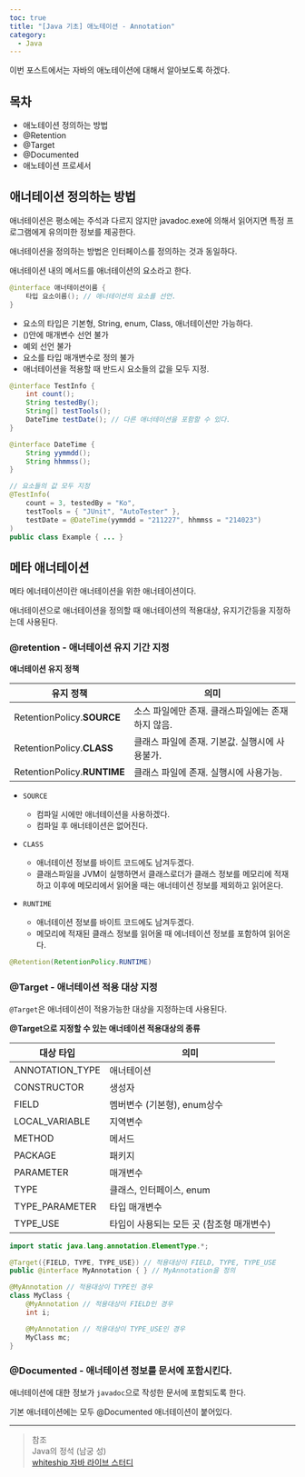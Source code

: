 ```yaml
---
toc: true
title: "[Java 기초] 애노테이션 - Annotation"
category:
  - Java
---
```


이번 포스트에서는 자바의 애노테이션에 대해서 알아보도록 하겠다.

## 목차
- 애노테이션 정의하는 방법
- @Retention
- @Target
- @Documented
- 애노테이션 프로세서

## 애너테이션 정의하는 방법
애너테이션은 평소에는 주석과 다르지 않지만 javadoc.exe에 의해서 읽어지면 특정 프로그램에게 유의미한 정보를 제공한다.

애너테이션을 정의하는 방법은 인터페이스를 정의하는 것과 동일하다.

애너테이션 내의 메서드를 애너테이션의 요소라고 한다.

```java
@interface 애너테이션이름 {
    타입 요소이름(); // 애너테이션의 요소를 선언.
}
```

- 요소의 타입은 기본형, String, enum, Class, 애너테이션만 가능하다.
- $($)안에 매개변수 선언 불가
- 예외 선언 불가
- 요소를 타입 매개변수로 정의 불가
- 애너테이션을 적용할 때 반드시 요소들의 값을 모두 지정.

```java
@interface TestInfo {
    int count();
    String testedBy();
    String[] testTools();
    DateTime testDate(); // 다른 애너테이션을 포함할 수 있다.
}

@interface DateTime {
    String yymmdd();
    String hhmmss();
}

// 요소들의 값 모두 지정
@TestInfo(
    count = 3, testedBy = "Ko",
    testTools = { "JUnit", "AutoTester" },
    testDate = @DateTime(yymmdd = "211227", hhmmss = "214023")
)
public class Example { ... }
```

## 메타 애너테이션
메타 에너테이션이란 애너테이션을 위한 애너테이션이다.

애너테이션으로 애너테이션을 정의할 때 애너테이션의 적용대상, 유지기간등을 지정하는데 사용된다.

### @retention - 애너테이션 유지 기간 지정

**애너테이션 유지 정책**

| 유지 정책 | 의미 |
|---|---|
| RetentionPolicy.**SOURCE** | 소스 파일에만 존재. 클래스파일에는 존재하지 않음. |
| RetentionPolicy.**CLASS** | 클래스 파일에 존재. 기본값. 실행시에 사용불가. |
| RetentionPolicy.**RUNTIME** | 클래스 파일에 존재. 실행시에 사용가능. |

- `SOURCE`
    - 컴파일 시에만 애너테이션을 사용하겠다.
    - 컴파일 후 애너테이션은 없어진다.

- `CLASS`
    - 애너테이션 정보를 바이트 코드에도 남겨두겠다.
    - 클래스파일을 JVM이 실행하면서 클래스로더가 클래스 정보를 메모리에 적재하고 이후에 메모리에서 읽어올 때는 애너테이션 정보를 제외하고 읽어온다.

- `RUNTIME`
    - 애너테이션 정보를 바이트 코드에도 남겨두겠다.
    - 메모리에 적재된 클래스 정보를 읽어올 때 에너테이션 정보를 포함하여 읽어온다.

```java
@Retention(RetentionPolicy.RUNTIME)
```

### @Target - 애너테이션 적용 대상 지정
`@Target`은 애너테이션이 적용가능한 대상을 지정하는데 사용된다.

**@Target으로 지정할 수 있는 애너테이션 적용대상의 종류**

| 대상 타입 | 의미 |
|---------|------|
| ANNOTATION_TYPE | 애너테이션 |
| CONSTRUCTOR | 생성자 |
| FIELD | 멤버변수 $($기본형), enum상수 |
| LOCAL_VARIABLE | 지역변수 |
| METHOD | 메서드 |
| PACKAGE | 패키지 |
| PARAMETER | 매개변수 |
| TYPE | 클래스, 인터페이스, enum |
| TYPE_PARAMETER | 타입 매개변수 |
| TYPE_USE | 타입이 사용되는 모든 곳 $($참조형 매개변수) |

```java
import static java.lang.annotation.ElementType.*;

@Target({FIELD, TYPE, TYPE_USE}) // 적용대상이 FIELD, TYPE, TYPE_USE
public @interface MyAnnotation { } // MyAnnotation을 정의

@MyAnnotation // 적용대상이 TYPE인 경우
class MyClass {
    @MyAnnotation // 적용대상이 FIELD인 경우
    int i;

    @MyAnnotation // 적용대상이 TYPE_USE인 경우
    MyClass mc;
}
```

### @Documented - 애너테이션 정보를 문서에 포함시킨다.
애너테이션에 대한 정보가 `javadoc`으로 작성한 문서에 포함되도록 한다.

기본 애너테이션에는 모두 @Documented 애너테이션이 붙어있다.

---

> 참조 <br>
> Java의 정석 $($남궁 성) <br>
> [whiteship 자바 라이브 스터디](https://github.com/whiteship/live-study)